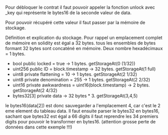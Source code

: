 Pour débloquer le contrat il faut pouvoir appeler la fonction unlock avec _key qui représente le bytes16 de la seconde valeur de data.

Pour pouvoir récupéré cette valeur il faut passer par la mémoire de stockage.

Définition et explication du stockage.
Pour rappel un emplacement complet de mémoire en solidity est égal a 32 bytes.
tous les ensembles de bytes formant 32 bytes sont concaténé en mémoire.
Deux nombre hexadécimaux = 1 bytes.


- bool public locked = true -> 1 bytes. getStorageAt(0 (1/32))
- uint256 public ID = block.timestamp -> 32 bytes. getStorageAt(1 full)
- uint8 private flattening = 10 -> 1 bytes. getStorageAt(2 1/32)
- uint8 private denomination = 255 -> 1 bytes. getStorageAt(2 2/32)
- uint16 private awkwardness = uint16(block.timestamp) -> 2 bytes. getStorageAt(2 4/32)
- bytes32[3] private data -> 32 bytes * 3. getStorageAt(3,4,5)

le bytes16(data[2]) est donc sauvegarder a l'emplacement 4, car c'est le 2 eme element du tableau data.
Il faut ensuite parser le bytes32 en bytes16, sachant que bytes32 est égal a 66 digits il faut reprendre les 34 premiers digits pour pouvoir le transformer en bytes16. (attention grosse perte de données dans cette exemple !!!)
